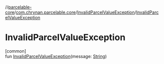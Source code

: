 //[parcelable-core](../../../index.md)/[com.chrynan.parcelable.core](../index.md)/[InvalidParcelValueException](index.md)/[InvalidParcelValueException](-invalid-parcel-value-exception.md)

# InvalidParcelValueException

[common]\
fun [InvalidParcelValueException](-invalid-parcel-value-exception.md)(message: [String](https://kotlinlang.org/api/latest/jvm/stdlib/kotlin/-string/index.html))
